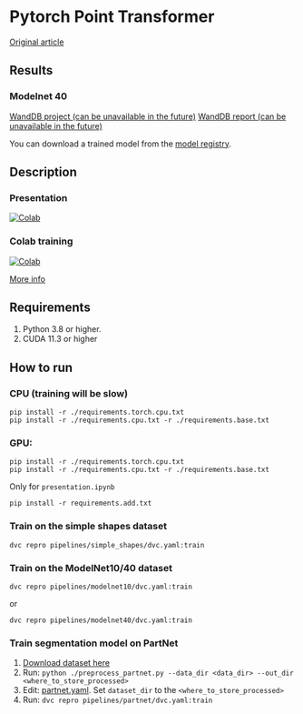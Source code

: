 # Pytorch Point Transformer

[Original article](https://arxiv.org/abs/2012.09164)

## Results

### Modelnet 40

[WandDB project (can be unavailable in the future)](https://wandb.ai/kernela/pytorch-point-transformer-modelnet40)
[WandDB report (can be unavailable in the future)](https://api.wandb.ai/links/kernela/s2puzshc)

You can download a trained model from the [model registry](https://docs.wandb.ai/guides/models).

## Description

### Presentation

[![Colab](https://colab.research.google.com/assets/colab-badge.svg)](https://colab.research.google.com/github/KernelA/pytorch-point-transformer/blob/develop/presentation.ipynb)

### Colab training

[![Colab](https://colab.research.google.com/assets/colab-badge.svg)](https://colab.research.google.com/github/KernelA/pytorch-point-transformer/blob/develop/colab_training.ipynb)

[More info](https://github.com/phygitalism/3DML-Habr-paper)

## Requirements

1. Python 3.8 or higher.
2. CUDA 11.3 or higher

## How to run

### CPU (training will be slow)
```
pip install -r ./requirements.torch.cpu.txt
pip install -r ./requirements.cpu.txt -r ./requirements.base.txt
```

### GPU:
```
pip install -r ./requirements.torch.cpu.txt
pip install -r ./requirements.cpu.txt -r ./requirements.base.txt
```

Only for `presentation.ipynb`
```
pip install -r requirements.add.txt
```

### Train on the simple shapes dataset

```
dvc repro pipelines/simple_shapes/dvc.yaml:train
```


### Train on the ModelNet10/40 dataset

```
dvc repro pipelines/modelnet10/dvc.yaml:train
```
or
```
dvc repro pipelines/modelnet40/dvc.yaml:train
```

### Train segmentation model on PartNet

1. [Download dataset here](https://shapenet.org/)
2. Run: `python ./preprocess_partnet.py --data_dir <data_dir> --out_dir <where_to_store_processed>`
3. Edit: [partnet.yaml](configs\datasets\partnet.yaml). Set `dataset_dir` to the `<where_to_store_processed>`
4. Run: `dvc repro pipelines/partnet/dvc.yaml:train`